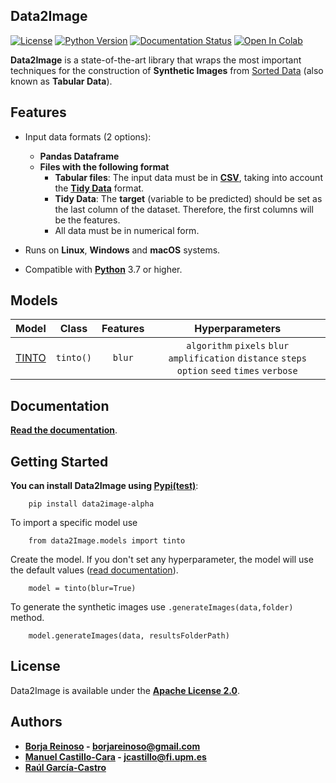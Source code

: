 ## Data2Image

[![License](https://img.shields.io/badge/license-Apache%202.0-blue)](https://github.com/BorjaRei/Data2Image/blob/main/LICENSE)
[![Python Version](https://img.shields.io/badge/Python-3.7%20%7C%203.8%20%7C%203.9%20%7C%203.10%20%7C%203.11-blue)](https://pypi.python.org/pypi/)
[![Documentation Status](https://readthedocs.org/projects/morph-kgc/badge/?version=latest)]()
[![Open In Colab](https://colab.research.google.com/assets/colab-badge.svg)](https://colab.research.google.com/drive/)

**Data2Image** is a state-of-the-art library that wraps the most important techniques for the construction of **Synthetic Images** from [Sorted Data](https://www.jstatsoft.org/article/view/v059i10) (also known as **Tabular Data**). 

## Features
- Input data formats (2 options):
    - **Pandas Dataframe** 
    - **Files with the following format** 
        - **Tabular files**: The input data must be in **[CSV](https://en.wikipedia.org/wiki/Comma-separated_values)**, taking into account the **[Tidy Data](https://www.jstatsoft.org/article/view/v059i10)** format.
        - **Tidy Data**: The **target** (variable to be predicted) should be set as the last column of the dataset. Therefore, the first columns will be the features.
        - All data must be in numerical form.
        
- Runs on **Linux**, **Windows** and **macOS** systems.
- Compatible with **[Python](https://www.python.org/)** 3.7 or higher.

## Models

|  Model  |   Class   | Features |                                          Hyperparameters                                          |
|:-------:|:---------:|:--------:|:-------------------------------------------------------------------------------------------------:|
| [TINTO](https://github.com/oeg-upm/TINTO)| `tinto()` |  `blur`  | `algorithm` `pixels` `blur` `amplification` `distance` `steps` `option` `seed` `times` `verbose`  |

## Documentation

**[Read the documentation](https://data2image.readthedocs.io/en/latest/)**.

## Getting Started

**You can install Data2Image using [Pypi(test)](https://pypi.org/project/data2image-alpha/)**:

```
    pip install data2image-alpha
```


To import a specific model use 
```
    from data2Image.models import tinto
```

Create the model. If you don't set any hyperparameter, the model will use the default values ([read documentation](https://data2image.readthedocs.io/en/latest/)).
````
    model = tinto(blur=True)
````
To generate the synthetic images use ``.generateImages(data,folder)`` method.
````
    model.generateImages(data, resultsFolderPath)
````

## License

Data2Image is available under the **[Apache License 2.0](https://github.com/BorjaRei/Data2Image/blob/main/LICENSE)**.

## Authors
- **[Borja Reinoso](https://github.com/borjarei) - [borjareinoso@gmail.com](borjareinoso@gmail.com)**
- **[Manuel Castillo-Cara](https://github.com/manwestc) - [jcastillo@fi.upm.es](mailto:jcastillo@fi.upm.es)**
- **[Raúl García-Castro](https://github.com/rgcmme)**



